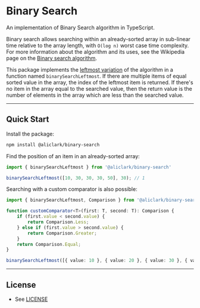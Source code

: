 
# Binary Search

An implementation of Binary Search algorithm in TypeScript.

Binary search allows searching within an already-sorted array in sub-linear time relative to the array length, with `O(log n)` worst case time complexity. For more information about the algorithm and its uses, see the Wikipedia page on the [Binary search algorithm](https://en.wikipedia.org/wiki/Binary_search_algorithm).

This package implements the [leftmost variation](https://en.wikipedia.org/wiki/Binary_search_algorithm#Procedure_for_finding_the_leftmost_element) of the algorithm in a function named `binarySearchLeftmost`. If there are multiple items of equal sorted value in the array, the index of the leftmost item is returned. If there's no item in the array equal to the searched value, then the return value is the number of elements in the array which are less than the searched value.

---

## Quick Start

Install the package:

```bash
npm install @aliclark/binary-search
```

Find the position of an item in an already-sorted array:

```typescript
import { binarySearchLeftmost } from '@aliclark/binary-search'

binarySearchLeftmost([10, 30, 30, 30, 50], 30); // 1
```

Searching with a custom comparator is also possible:

```typescript
import { binarySearchLeftmost, Comparison } from '@aliclark/binary-search'

function customComparator<T>(first: T, second: T): Comparison {
    if (first.value < second.value) {
        return Comparison.Less;
    } else if (first.value > second.value) {
        return Comparison.Greater;
    }
    return Comparison.Equal;
}

binarySearchLeftmost([{ value: 10 }, { value: 20 }, { value: 30 }, { value: 40 }, { value: 50 }], { value: 40 }, customComparator) // 3
```

---

## License

- See [LICENSE](/LICENSE)
